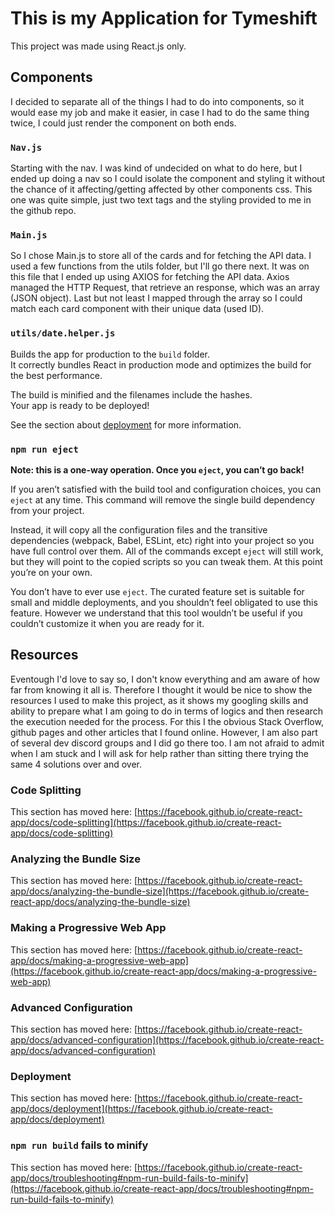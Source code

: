 # This is my Application for Tymeshift

This project was made using React.js only. 

## Components

 I decided to separate all of the things I had to do into components, so it would ease my job and make it easier, in case I had to do the same thing twice, I could just render the component on both ends.
    

### `Nav.js`

 Starting with the nav. I was kind of undecided on what to do here, but I ended up doing a nav so I could isolate the component and styling it without the chance of it affecting/getting affected by other components css. 
  This one was quite simple, just two text tags and the styling provided to me in the github repo.


### `Main.js`

 So I chose Main.js to store all of the cards and for fetching the API data. I used a few functions from the utils folder, but I'll go there next. 
  It was on this file that I ended up using AXIOS for fetching the API data. Axios managed the HTTP Request, that retrieve an response, which was an array (JSON object).
 Last but not least I mapped through the array so I could match each card component with their unique data (used ID).

### `utils/date.helper.js`

Builds the app for production to the `build` folder.\
It correctly bundles React in production mode and optimizes the build for the best performance.

The build is minified and the filenames include the hashes.\
Your app is ready to be deployed!

See the section about [deployment](https://facebook.github.io/create-react-app/docs/deployment) for more information.

### `npm run eject`

**Note: this is a one-way operation. Once you `eject`, you can’t go back!**

If you aren’t satisfied with the build tool and configuration choices, you can `eject` at any time. This command will remove the single build dependency from your project.

Instead, it will copy all the configuration files and the transitive dependencies (webpack, Babel, ESLint, etc) right into your project so you have full control over them. All of the commands except `eject` will still work, but they will point to the copied scripts so you can tweak them. At this point you’re on your own.

You don’t have to ever use `eject`. The curated feature set is suitable for small and middle deployments, and you shouldn’t feel obligated to use this feature. However we understand that this tool wouldn’t be useful if you couldn’t customize it when you are ready for it.

## Resources 

Eventough I'd love to say so, I don't know everything and am aware of how far from knowing it all is. Therefore I thought it would be nice to show the resources I used to make this project, as it shows my googling skills and ability to prepare what I am going to do in terms of logics and then research the execution needed for the process. For this I the obvious Stack Overflow, github pages and other articles that I found online. However, I am also part of several dev discord groups and I did go there too. I am not afraid to admit when I am stuck and I will ask for help rather than sitting there trying the same 4 solutions over and over. 

### Code Splitting

This section has moved here: [https://facebook.github.io/create-react-app/docs/code-splitting](https://facebook.github.io/create-react-app/docs/code-splitting)

### Analyzing the Bundle Size

This section has moved here: [https://facebook.github.io/create-react-app/docs/analyzing-the-bundle-size](https://facebook.github.io/create-react-app/docs/analyzing-the-bundle-size)

### Making a Progressive Web App

This section has moved here: [https://facebook.github.io/create-react-app/docs/making-a-progressive-web-app](https://facebook.github.io/create-react-app/docs/making-a-progressive-web-app)

### Advanced Configuration

This section has moved here: [https://facebook.github.io/create-react-app/docs/advanced-configuration](https://facebook.github.io/create-react-app/docs/advanced-configuration)

### Deployment

This section has moved here: [https://facebook.github.io/create-react-app/docs/deployment](https://facebook.github.io/create-react-app/docs/deployment)

### `npm run build` fails to minify

This section has moved here: [https://facebook.github.io/create-react-app/docs/troubleshooting#npm-run-build-fails-to-minify](https://facebook.github.io/create-react-app/docs/troubleshooting#npm-run-build-fails-to-minify)
